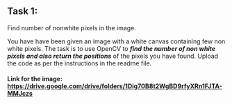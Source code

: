 ## Task 1:

Find number of nonwhite pixels in the image.

You have have been given an image with a white canvas containing few non white pixels.
The task is to use OpenCV to ***find the number of non white pixels and also return the positions*** of the pixels you have found.
Upload the code as per the instructions in the readme file.

#### Link for the image: https://drive.google.com/drive/folders/1Dig70B8t2WgBD9rfyXRn1FJTA-MMJczs
